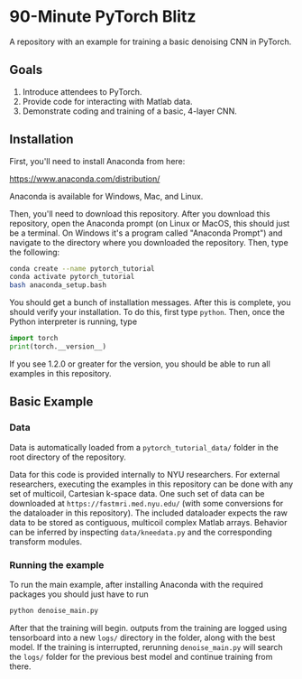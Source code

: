 
# 90-Minute PyTorch Blitz

A repository with an example for training a basic denoising CNN in PyTorch.

## Goals

1) Introduce attendees to PyTorch.
2) Provide code for interacting with Matlab data.
3) Demonstrate coding and training of a basic, 4-layer CNN.

## Installation

First, you'll need to install Anaconda from here:

https://www.anaconda.com/distribution/

Anaconda is available for Windows, Mac, and Linux.

Then, you'll need to download this repository. After you download this
repository, open the Anaconda prompt (on Linux or MacOS, this should just be
a terminal. On Windows it's a program called "Anaconda Prompt") and navigate
to the directory where you downloaded the repository. Then, type the following:

```sh
conda create --name pytorch_tutorial
conda activate pytorch_tutorial
bash anaconda_setup.bash
```

You should get a bunch of installation messages. After this is complete, you
should verify your installation. To do this, first type `python`. Then, once
the Python interpreter is running, type

```python
import torch
print(torch.__version__)
```

If you see 1.2.0 or greater for the version, you should be able to run all
examples in this repository.

## Basic Example

### Data

Data is automatically loaded from a ```pytorch_tutorial_data/``` folder in the
root directory of the repository.

Data for this code is provided internally to NYU researchers. For external
researchers, executing the examples in this repository can be done with any set
of multicoil, Cartesian k-space data. One such set of data can be downloaded at
```https://fastmri.med.nyu.edu/``` (with some conversions for the dataloader
in this repository). The included dataloader expects the raw data to be stored
as contiguous, multicoil complex Matlab arrays. Behavior can be inferred by
inspecting ```data/kneedata.py``` and the corresponding transform modules.

### Running the example

To run the main example, after installing Anaconda with the required packages
you should just have to run

```python
python denoise_main.py
```

After that the training will begin. outputs from the training are logged using
tensorboard into a new `logs/` directory in the folder, along with the best
model. If the training is interrupted, rerunning `denoise_main.py` will search
the `logs/` folder for the previous best model and continue training from
there.
